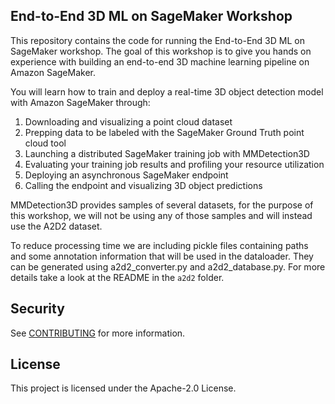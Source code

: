 ## End-to-End 3D ML on SageMaker Workshop

This repository contains the code for running the End-to-End 3D ML on SageMaker workshop. The goal of this workshop is to give you hands on experience with building an end-to-end 3D machine learning pipeline on Amazon SageMaker. 

You will learn how to train and deploy a real-time 3D object detection model with Amazon SageMaker through:

1. Downloading and visualizing a point cloud dataset
2. Prepping data to be labeled with the SageMaker Ground Truth point cloud tool
3. Launching a distributed SageMaker training job with MMDetection3D
4. Evaluating your training job results and profiling your resource utilization
5. Deploying an asynchronous SageMaker endpoint
6. Calling the endpoint and visualizing 3D object predictions

MMDetection3D provides samples of several datasets, for the purpose of this workshop, we will not be using any of those samples and will instead use the A2D2 dataset.

To reduce processing time we are including pickle files containing paths and some annotation information that will be used in the dataloader. They can be generated using a2d2_converter.py and a2d2_database.py. For more details take a look at the README in the `a2d2` folder.




## Security

See [CONTRIBUTING](CONTRIBUTING.md#security-issue-notifications) for more information.

## License

This project is licensed under the Apache-2.0 License.

